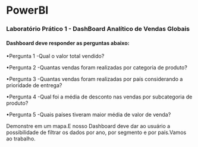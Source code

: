 # PowerBI

### Laboratório Prático 1 - DashBoard Analítico de Vendas Globais

#### Dashboard deve responder as perguntas abaixo:

•Pergunta 1 -Qual o valor total vendido?

•Pergunta 2 -Quantas vendas foram realizadas por categoria de produto?

•Pergunta 3 -Quantas vendas foram realizadas por país considerando a prioridade de entrega?

•Pergunta 4 -Qual foi a média de desconto nas vendas por subcategoria de produto?

•Pergunta 5 -Quais países tiveram maior média de valor de venda? 

Demonstre em um mapa.E nosso Dashboard deve dar ao usuário a possibilidade de filtrar os dados por ano, por segmento e por país.Vamos ao trabalho.
